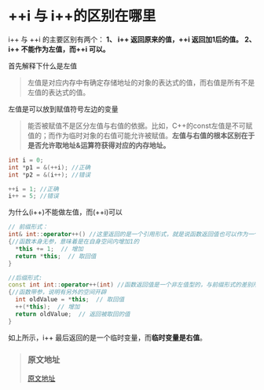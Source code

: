 # ++i 与 i++的区别在哪里

i++ 与 ++i 的主要区别有两个：
**1、 i++ 返回原来的值，++i 返回加1后的值。**
**2、 i++ 不能作为左值，而++i 可以。**

首先解释下什么是左值

> 左值是对应内存中有确定存储地址的对象的表达式的值，而右值是所有不是左值的表达式的值。

左值是可以放到赋值符号左边的变量

> 能否被赋值不是区分左值与右值的依据。比如，C++的const左值是不可赋值的；而作为临时对象的右值可能允许被赋值。**左值与右值的根本区别在于是否允许取地址&运算符获得对应的内存地址。**

```c++
int i = 0;
int *p1 = &(++i); //正确
int *p2 = &(i++); //错误

++i = 1; //正确
i++ = 5; //错误 
```

为什么(i++)不能做左值，而(++i)可以

```c++
// 前缀形式：
int& int::operator++() //这里返回的是一个引用形式，就是说函数返回值也可以作为一个左值使用
{//函数本身无参，意味着是在自身空间内增加1的
  *this += 1;  // 增加
  return *this;  // 取回值
}

//后缀形式:
const int int::operator++(int) //函数返回值是一个非左值型的，与前缀形式的差别所在。
{//函数带参，说明有另外的空间开辟
  int oldValue = *this;  // 取回值
  ++(*this);  // 增加
  return oldValue;  // 返回被取回的值
}
```

如上所示，i++ 最后返回的是一个临时变量，而**临时变量是右值**。



> ### 原文地址
>
> [原文地址](https://www.zhihu.com/question/19811087)

